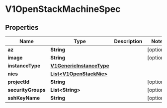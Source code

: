 # V1OpenStackMachineSpec

## Properties
Name | Type | Description | Notes
------------ | ------------- | ------------- | -------------
**az** | **String** |  |  [optional]
**image** | **String** |  |  [optional]
**instanceType** | [**V1GenericInstanceType**](V1GenericInstanceType.md) |  | 
**nics** | [**List&lt;V1OpenStackNic&gt;**](V1OpenStackNic.md) |  | 
**projectId** | **String** |  |  [optional]
**securityGroups** | **List&lt;String&gt;** |  |  [optional]
**sshKeyName** | **String** |  |  [optional]
